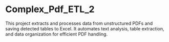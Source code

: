 # Complex_Pdf_ETL_2
This project extracts and processes data from unstructured PDFs and saving detected tables to Excel. It automates text analysis, table extraction, and data organization for efficient PDF handling.
